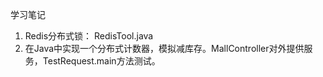 学习笔记 
1. Redis分布式锁： RedisTool.java
2. 在Java中实现一个分布式计数器，模拟减库存。MallController对外提供服务，TestRequest.main方法测试。

 
